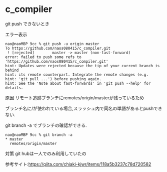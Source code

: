 # c_compiler

git push できないとき

エラー表示
```
nao@naoMBP 9cc % git push -u origin master
To https://github.com/naos080415/c_compiler.git
 ! [rejected]        master -> master (non-fast-forward)
error: failed to push some refs to 'https://github.com/naos080415/c_compiler.git'
hint: Updates were rejected because the tip of your current branch is behind
hint: its remote counterpart. Integrate the remote changes (e.g.
hint: 'git pull ...') before pushing again.
hint: See the 'Note about fast-forwards' in 'git push --help' for details.
```

原因
リモート追跡ブランチにremotes/origin/masterが残っているため

ブランチ名に/が使われている場合,スラッシュ内で同名の単語があるとpushできない.

git branch -a でブランチの確認ができる.

```
nao@naoMBP 9cc % git branch -a
* master
  remotes/origin/master
```

対策
git hubは一人でのみ利用していたの

参考サイト:https://qiita.com/chiaki-kjwr/items/118a5b3237c78d720582
